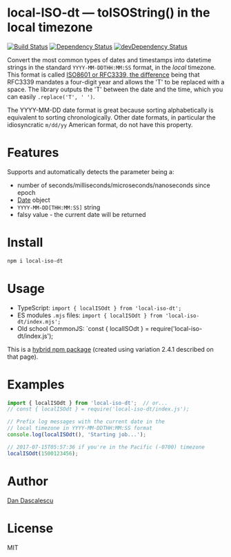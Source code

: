 # local-ISO-dt — toISOString() in the local timezone

[![Build Status](https://travis-ci.org/dandv/local-iso-dt.svg?branch=master)](https://travis-ci.org/dandv/local-iso-dt) [![Dependency Status](https://david-dm.org/dandv/local-iso-dt.svg)](https://david-dm.org/dandv/local-iso-dt) [![devDependency Status](https://david-dm.org/dandv/local-iso-dt/dev-status.svg)](https://david-dm.org/dandv/local-iso-dt#info=devDependencies)

Convert the most common types of dates and timestamps into datetime strings in the standard `YYYY-MM-DDTHH:MM:SS` format, in the *local* timezone. This format is called [ISO8601 or RFC3339, the difference](https://stackoverflow.com/questions/522251/whats-the-difference-between-iso-8601-and-rfc-3339-date-formats/522281#522281) being that RFC3339 mandates a four-digit year and allows the 'T' to be replaced with a space. The library outputs the 'T' between the date and the time, which you can easily `.replace('T', ' ')`.

The YYYY-MM-DD date format is great because sorting alphabetically is equivalent to sorting chronologically. Other date formats, in particular the idiosyncratic `m/dd/yy` American format, do not have this property.


# Features

Supports and automatically detects the parameter being a:

* number of seconds/milliseconds/microseconds/nanoseconds since epoch
* [Date](https://developer.mozilla.org/en-US/docs/Web/JavaScript/Reference/Global_Objects/Date) object
* `YYYY-MM-DD[THH:MM:SS]` string
* falsy value - the current date will be returned


# Install

```sh
npm i local-iso-dt
```


# Usage

* TypeScript: `import { localISOdt } from 'local-iso-dt';`
* ES modules `.mjs` files: `import { localISOdt } from 'local-iso-dt/index.mjs';`
* Old school CommonJS:  `const { localISOdt } = require('local-iso-dt/index.js');

This is a [hybrid npm package](https://2ality.com/2019/10/hybrid-npm-packages.html) (created using variation 2.4.1 described on that page).


# Examples

```js
import { localISOdt } from 'local-iso-dt';  // or...
// const { localISOdt } = require('local-iso-dt/index.js');

// Prefix log messages with the current date in the
// local timezone in YYYY-MM-DDTHH:MM:SS format
console.log(localISOdt(), 'Starting job...');

// 2017-07-15T05:57:36 if you're in the Pacific (-0700) timezone
localISOdt(1500123456);
```


# Author

[Dan Dascalescu](https://dandascalescu.com)


# License

MIT
